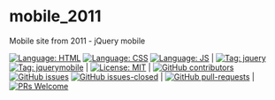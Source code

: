# mobile_2011
Mobile site from 2011 - jQuery mobile

[![Language: HTML](https://img.shields.io/badge/language-html-purple.svg)](https://www.w3.org/html/)
[![Language: CSS](https://img.shields.io/badge/language-css-purple.svg)](https://www.w3.org/Style/CSS/)
[![Language: JS](https://img.shields.io/badge/language-javascript-purple.svg)](https://developer.mozilla.org/en-US/docs/Web/JavaScript)
|
[![Tag: jquery](https://img.shields.io/badge/tag-jquery-blue.svg)](https://jquery.com/)
[![Tag: jquerymobile](https://img.shields.io/badge/tag-jquerymobile-blue.svg)](https://jquerymobile.com/)
|
[![License: MIT](https://img.shields.io/badge/License-MIT-lightgrey.svg)](https://opensource.org/licenses/MIT) | [![GitHub contributors](https://img.shields.io/github/contributors/599CD/mobile_2011.svg)](https://GitHub.com/599CD/mobile_2011/graphs/contributors/)
[![GitHub issues](https://img.shields.io/github/issues/599CD/mobile_2011.svg)](https://GitHub.com/599CD/mobile_2011/issues/)
[![GitHub issues-closed](https://img.shields.io/github/issues-closed/599CD/mobile_2011.svg)](https://GitHub.com/599CD/mobile_2011/issues?q=is%3Aissue+is%3Aclosed) | [![GitHub pull-requests](https://img.shields.io/github/issues-pr/599CD/mobile_2011.svg)](https://GitHub.com/599CD/mobile_2011/pull/) | [![PRs Welcome](https://img.shields.io/badge/PRs-welcome-brightgreen.svg?style=flat-square)](http://makeapullrequest.com)